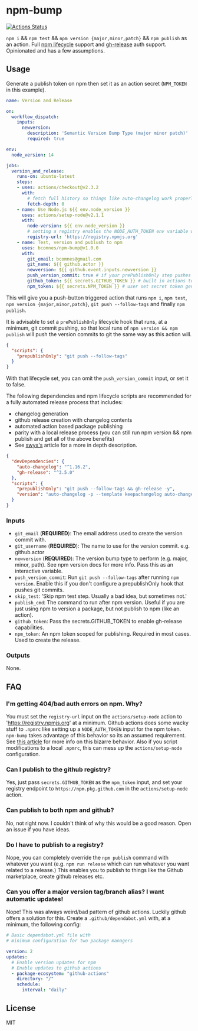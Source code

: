 # npm-bump
[![Actions Status](https://github.com/bcomnes/npm-bump/workflows/tests/badge.svg)](https://github.com/bcomnes/npm-bump/actions)

`npm i` && `npm test` && `npm version {major,minor,patch}` && `npm publish` as an action.  Full [npm lifecycle](https://docs.npmjs.com/misc/scripts) support and [gh-release](https://ghub.io/gh-release) auth support.  Opinionated and has a few assumptions.

## Usage

Generate a publish token on npm then set it as an action secret (`NPM_TOKEN` in this example).

``` yaml
name: Version and Release

on:
  workflow_dispatch:
    inputs:
      newversion:
        description: 'Semantic Version Bump Type (major minor patch)'
        required: true

env:
  node_version: 14

jobs:
  version_and_release:
    runs-on: ubuntu-latest
    steps:
    - uses: actions/checkout@v2.3.2
      with:
        # fetch full history so things like auto-changelog work properly
        fetch-depth: 0
    - name: Use Node.js ${{ env.node_version }}
      uses: actions/setup-node@v2.1.1
      with:
        node-version: ${{ env.node_version }}
        # setting a registry enables the NODE_AUTH_TOKEN env variable where we can set an npm token.  REQUIRED
        registry-url: 'https://registry.npmjs.org'
    - name: Test, version and publush to npm
      uses: bcomnes/npm-bump@v1.0.0
      with:
        git_email: bcomnes@gmail.com
        git_name: ${{ github.actor }}
        newversion: ${{ github.event.inputs.newversion }}
        push_version_commit: true # if your prePublishOnly step pushes git commits, you can omit this input or set it to false.
        github_token: ${{ secrets.GITHUB_TOKEN }} # built in actions token.  Passed tp gh-release if in use.
        npm_token: ${{ secrets.NPM_TOKEN }} # user set secret token generated at npm
```

This will give you a push-button triggered action that runs `npm i`, `npm test`, `npm version {major,minor,patch}`, `git push --follow-tags` and finally `npm publish`.

It is advisable to set a `prePublishOnly` lifecycle hook that runs, at a minimum, git commit pushing, so that local runs of `npm version && npm publish` will push the version commits to git the same way as this action will.

```json
{
  "scripts": {
    "prepublishOnly": "git push --follow-tags"
  }
}
```

With that lifecycle set, you can omit the `push_version_commit` input, or set it to false.

The following dependencies and npm lifecycle scripts are recommended for a fully automated release process that includes:

- changelog generation
- github release creation with changelog contents
- automated action based package publishing
- parity with a local release process (you can still run npm version && npm publish and get all of the above benefits)
- See [swyx's](https://dev.to/swyx/semi-automatic-npm-and-github-releases-with-gh-release-and-auto-changelog-4b5a) article for a more in depth description.

```json
{
  "devDependencies": {
    "auto-changelog": "^1.16.2",
    "gh-release": "^3.5.0"
  },
  "scripts": {
    "prepublishOnly": "git push --follow-tags && gh-release -y",
    "version": "auto-changelog -p --template keepachangelog auto-changelog --breaking-pattern 'BREAKING CHANGE:' && git add CHANGELOG.md"
  }
}
```

### Inputs

- `git_email` (**REQUIRED**): The email address used to create the version commit with.
- `git_username` (**REQUIRED**): The name to use for the version commit. e.g. github.actor
- `newversion` (**REQUIRED**): The version bump type to perform (e.g. major, minor, path). See npm version docs for more info.  Pass this as an interactive variable.
- `push_version_commit`: Run `git push --follow-tags` after running `npm version`.  Enable this if you don't configure a prepublishOnly hook that pushes git commits.
- `skip_test`: 'Skip npm test step.  Usually a bad idea, but sometimes not.'
- `publish_cmd`: The command to run after npm version.  Useful if you are just using npm to version a package, but not publish to npm (like an action).
- `github_token`: Pass the secrets.GITHUB_TOKEN to enable gh-release capabilities.
- `npm_token`: An npm token scoped for publishing.  Required in most cases.  Used to create the release.

### Outputs

None.

## FAQ

### I'm getting 404/bad auth errors on npm.  Why?

You must set the `registry-url` input on the `actions/setup-node` action to 'https://registry.npmjs.org' at a minimum.  Github actions does some wacky stuff to `.npmrc` like setting up a `NODE_AUTH_TOKEN` input for the npm token.  `npm-bump` takes advantage of this behavior so its an assumed requirement. See [this article](https://docs.github.com/en/actions/language-and-framework-guides/publishing-nodejs-packages) for more info on this bizarre behavior.   Also if you script modifications to a local `.npmrc`, this can mess up the `actions/setup-node` configuration.

### Can I publish to the github registry?

Yes, just pass `secrets.GITHUB_TOKEN` as the `npm_token` input, and set your registry endpoint to `https://npm.pkg.github.com` in the `actions/setup-node` action.

### Can publish to both npm and github?

No, not right now.  I couldn't think of why this would be a good reason.  Open an issue if you have ideas.

### Do I have to publish to a registry?

Nope, you can completely override the `npm publish` command with whatever you want (e.g. `npm run release` which can run whatever you want related to a release.)  This enables you to publish to things like the Github marketplace, create github releases etc.

### Can you offer a major version tag/branch alias?  I want automatic updates!

Nope!  This was always weird/bad pattern of github actions.  Luckily github offers a solution for this.  Create a `.github/dependabot.yml` with, at a minimum, the following config:

```yaml
# Basic dependabot.yml file with
# minimum configuration for two package managers

version: 2
updates:
  # Enable version updates for npm
  # Enable updates to github actions
  - package-ecosystem: "github-actions"
    directory: "/"
    schedule:
      interval: "daily"

```

## License

MIT
